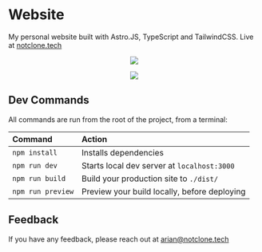 # Website

My personal website built with Astro.JS, TypeScript and TailwindCSS. Live at [notclone.tech](https://notclone.tech)

<p align="center">
  <a href="https://notclone.tech">
    <img src="https://i.imgur.com/t4kIzQg.png"/>
  </a>
</p>
<p align="center">
  <a href="https://notclone.tech">
    <img src="https://i.imgur.com/veTZwae.png"/>
  </a>
</p>

## Dev Commands

All commands are run from the root of the project, from a terminal:

| Command           | Action                                       |
| :---------------- | :------------------------------------------- |
| `npm install`     | Installs dependencies                        |
| `npm run dev`     | Starts local dev server at `localhost:3000`  |
| `npm run build`   | Build your production site to `./dist/`      |
| `npm run preview` | Preview your build locally, before deploying |

## Feedback

If you have any feedback, please reach out at [arian@notclone.tech](mailto:arian@notclone.tech)
